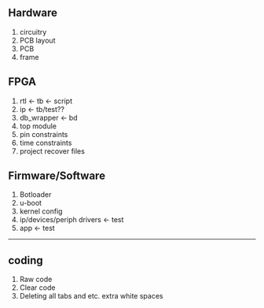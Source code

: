 ## Hardware
1. circuitry
2. PCB layout
3. PCB
4. frame

## FPGA
1. rtl <- tb <- script
2. ip <- tb/test??
3. db_wrapper <- bd
4. top module
5. pin constraints
6. time constraints
7. project recover files

## Firmware/Software
1. Botloader
2. u-boot
3. kernel config
1. ip/devices/periph drivers <- test
2. app <- test

--------------------------------------------------

## coding
1. Raw code
2. Clear code
3. Deleting all tabs and etc. extra white spaces